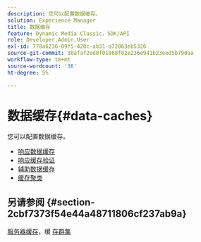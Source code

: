 ```yaml
---
description: 您可以配置数据缓存。
solution: Experience Manager
title: 数据缓存
feature: Dynamic Media Classic，SDK/API
role: Developer,Admin,User
exl-id: 778a6236-09f5-420c-ab31-a72063eb5326
source-git-commit: 38afaf2ed0f01868f02e236e941b23eed5b790aa
workflow-type: tm+mt
source-wordcount: '36'
ht-degree: 5%

---
```


# 数据缓存{#data-caches}

您可以配置数据缓存。

+ [响应数据缓存](c-response-data-cache.md)
+ [响应缓存验证](c-response-cache-validation.md)
+ [辅助数据缓存](c-auxiliary-data-caches.md)
+ [缓存聚类](c-cache-clustering.md)

## 另请参阅 {#section-2cbf7373f54e44a48711806cf237ab9a}

[服务器缓存](../../../../is-api/image-serving-api-ref/c-configuration-and-administration/c-server-settings/r-server-caches.md#reference-f6c7f73ea10f4c3ca93acd79a856e00e)，缓 [存群集](../../../../is-api/image-serving-api-ref/c-configuration-and-administration/c-server-settings/r-cache-clustering.md#reference-a24c6b99da174203947788844626b951)
